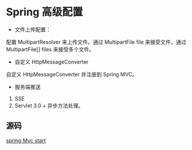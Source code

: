 # Spring 高级配置

+ 文件上传配置：

配置 MultipartResolver 来上传文件。通过 MultipartFile file 来接受文件，通过
MultipartFile[] files 来接受多个文件。

+ 自定义 HttpMessageConverter

自定义 HttpMessageConverter 并注册到 Spring MVC。

+ 服务端推送

1. SSE
2. Servlet 3.0 + 异步方法处理。


## 源码

[ spring Mvc start ](../spring-mvc-start/src/main/java/com/xc/springMvc/)
